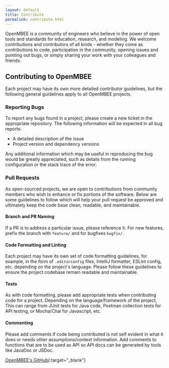```yaml
---
layout: default
title: Contribute
permalink: contribute.html
---
```


OpenMBEE is a community of engineers who believe in the power of open tools and standards for education, research, and modeling. We welcome contributions and contributors of all kinds - whether they come as contributions to code, participation in the community, opening issues and pointing out bugs, or simply sharing your work with your colleagues and friends.

## Contributing to OpenMBEE

Each project may have its own more detailed contributor guidelines, but the following general guidelines 
apply to all OpenMBEE projects.

### Reporting Bugs
To report any bugs found in a project, please create a new ticket in the appropriate repository.
The following information will be expected in all bug reports:

- A detailed description of the issue
- Project version and dependency versions

Any additional information which may be useful in reproducing the bug would be
greatly appreciated, such as details from the running configuration or the stack
trace of the error.

### Pull Requests
As open-sourced projects, we are open to contributions from community members
who wish to enhance or fix portions of the software. Below are some guidelines
to follow which will help your pull request be approved and ultimately keep the
code base clean, readable, and maintainable.

#### Branch and PR Naming
If a PR is to address a particular issue, please reference it. For 
new features, prefix the branch with `feature/` and for bugfixes `bugfix/`.

#### Code Formatting and Linting
Each project may have its own set of code formatting guidelines, for example, in 
the form of `.editorconfig` files, IntelliJ formatter, ESLint config, etc. depending on
the project's language. Please follow these guidelines to ensure the project codebase remain
readable and maintainable.

#### Tests
As with code formatting, please add appropriate tests when contributing code for a
project. Depending on the language/framework of the project, This can range from JUnit
tests for Java code, Postman collection tests for API testing, or Mocha/Chai for Javascript,
etc.

#### Commenting
Please add comments if code being contributed is not self evident in what it does or needs
other assumptions/context information. Add comments to functions that are to be used as API
so API docs can be generated by tools like JavaDoc or JSDoc.

[OpenMBEE's GitHub](https://github.com/Open-MBEE/){:target="_blank"}